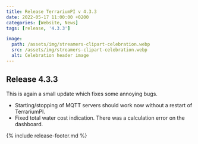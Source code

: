 ```yaml
---
title: Release TerrariumPI v 4.3.3
date: 2022-05-17 11:00:00 +0200
categories: [Website, News]
tags: [release, '4.3.3']

image:
  path: /assets/img/streamers-clipart-celebration.webp
  src: /assets/img/streamers-clipart-celebration.webp
  alt: Celebration header image
---
```


## Release 4.3.3

This is again a small update which fixes some annoying bugs.

- Starting/stopping of MQTT servers should work now without a restart of
  TerrariumPI.
- Fixed total water cost indication. There was a calculation error on the
  dashboard.

{% include release-footer.md %}
